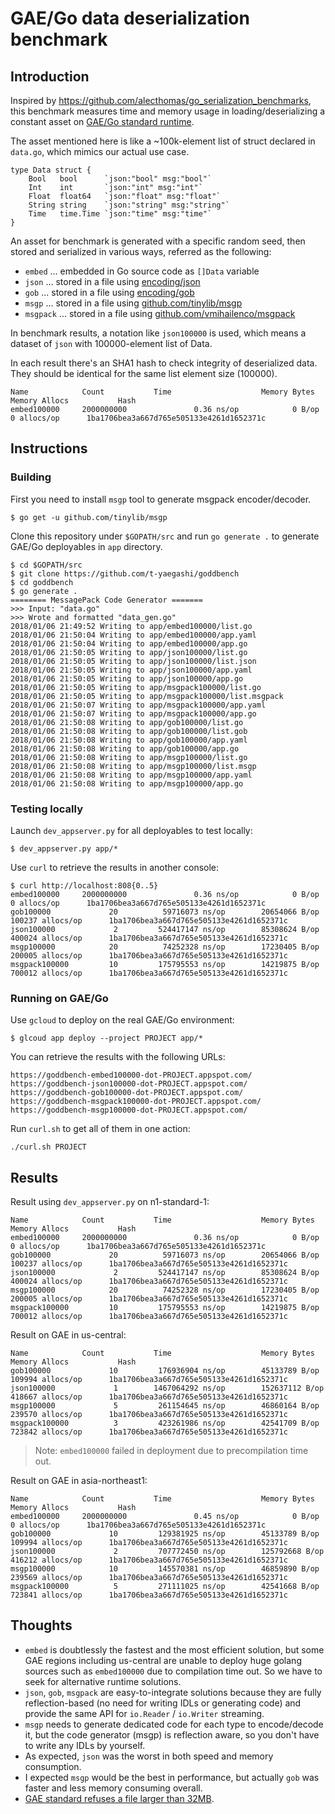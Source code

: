 # GAE/Go data deserialization benchmark

## Introduction

Inspired by <https://github.com/alecthomas/go_serialization_benchmarks>,
this benchmark measures time and memory usage in
loading/deserializing a constant asset on
[GAE/Go standard runtime](https://cloud.google.com/appengine/docs/standard/go/).

The asset mentioned here is like
a ~100k-element list of struct declared in `data.go`,
which mimics our actual use case.

```
type Data struct {
	Bool   bool      `json:"bool" msg:"bool"`
	Int    int       `json:"int" msg:"int"`
	Float  float64   `json:"float" msg:"float"`
	String string    `json:"string" msg:"string"`
	Time   time.Time `json:"time" msg:"time"`
}
```

An asset for benchmark is generated with a specific random seed,
then stored and serialized in various ways, referred as the following:

- `embed` ... embedded in Go source code as `[]Data` variable
- `json` ... stored in a file using [encoding/json](https://golang.org/pkg/encoding/json/)
- `gob` ... stored in a file using [encoding/gob](https://golang.org/pkg/encoding/gob/)
- `msgp` ... stored in a file using [github.com/tinylib/msgp](https://github.com/tinylib/msgp)
- `msgpack` ... stored in a file using [github.com/vmihailenco/msgpack](https://github.com/vmihailenco/msgpack)

In benchmark results, a notation like `json100000` is used,
which means a dataset of `json` with 100000-element list of Data.

In each result there's an SHA1 hash to check integrity of deserialized data.
They should be identical for the same list element size (100000).

```
Name            Count           Time                    Memory Bytes    Memory Allocs           Hash
embed100000     2000000000               0.36 ns/op            0 B/op          0 allocs/op      1ba1706bea3a667d765e505133e4261d1652371c
```

## Instructions

### Building

First you need to install `msgp` tool to generate msgpack encoder/decoder.

```
$ go get -u github.com/tinylib/msgp
```

Clone this repository under `$GOPATH/src` and run `go generate .`
to generate GAE/Go deployables in `app` directory.

```
$ cd $GOPATH/src
$ git clone https://github.com/t-yaegashi/goddbench
$ cd goddbench
$ go generate .
======== MessagePack Code Generator =======
>>> Input: "data.go"
>>> Wrote and formatted "data_gen.go"
2018/01/06 21:49:52 Writing to app/embed100000/list.go
2018/01/06 21:50:04 Writing to app/embed100000/app.yaml
2018/01/06 21:50:04 Writing to app/embed100000/app.go
2018/01/06 21:50:05 Writing to app/json100000/list.go
2018/01/06 21:50:05 Writing to app/json100000/list.json
2018/01/06 21:50:05 Writing to app/json100000/app.yaml
2018/01/06 21:50:05 Writing to app/json100000/app.go
2018/01/06 21:50:05 Writing to app/msgpack100000/list.go
2018/01/06 21:50:05 Writing to app/msgpack100000/list.msgpack
2018/01/06 21:50:07 Writing to app/msgpack100000/app.yaml
2018/01/06 21:50:07 Writing to app/msgpack100000/app.go
2018/01/06 21:50:08 Writing to app/gob100000/list.go
2018/01/06 21:50:08 Writing to app/gob100000/list.gob
2018/01/06 21:50:08 Writing to app/gob100000/app.yaml
2018/01/06 21:50:08 Writing to app/gob100000/app.go
2018/01/06 21:50:08 Writing to app/msgp100000/list.go
2018/01/06 21:50:08 Writing to app/msgp100000/list.msgp
2018/01/06 21:50:08 Writing to app/msgp100000/app.yaml
2018/01/06 21:50:08 Writing to app/msgp100000/app.go
```

### Testing locally

Launch `dev_appserver.py` for all deployables to test locally:

```
$ dev_appserver.py app/*
```

Use `curl` to retrieve the results in another console:

```
$ curl http://localhost:808{0..5}
embed100000     2000000000               0.36 ns/op            0 B/op          0 allocs/op      1ba1706bea3a667d765e505133e4261d1652371c
gob100000             20          59716073 ns/op        20654066 B/op     100237 allocs/op      1ba1706bea3a667d765e505133e4261d1652371c
json100000             2         524417147 ns/op        85308624 B/op     400024 allocs/op      1ba1706bea3a667d765e505133e4261d1652371c
msgp100000            20          74252328 ns/op        17230405 B/op     200005 allocs/op      1ba1706bea3a667d765e505133e4261d1652371c
msgpack100000         10         175795553 ns/op        14219875 B/op     700012 allocs/op      1ba1706bea3a667d765e505133e4261d1652371c
```

### Running on GAE/Go

Use `gcloud` to deploy on the real GAE/Go environment:

```
$ glcoud app deploy --project PROJECT app/*
```

You can retrieve the results with the following URLs:

```
https://goddbench-embed100000-dot-PROJECT.appspot.com/
https://goddbench-json100000-dot-PROJECT.appspot.com/
https://goddbench-gob100000-dot-PROJECT.appspot.com/
https://goddbench-msgpack100000-dot-PROJECT.appspot.com/
https://goddbench-msgp100000-dot-PROJECT.appspot.com/
```

Run `curl.sh` to get all of them in one action:

```
./curl.sh PROJECT
```

## Results

Result using `dev_appserver.py` on n1-standard-1:
```
Name            Count           Time                    Memory Bytes    Memory Allocs           Hash
embed100000     2000000000               0.36 ns/op            0 B/op          0 allocs/op      1ba1706bea3a667d765e505133e4261d1652371c
gob100000             20          59716073 ns/op        20654066 B/op     100237 allocs/op      1ba1706bea3a667d765e505133e4261d1652371c
json100000             2         524417147 ns/op        85308624 B/op     400024 allocs/op      1ba1706bea3a667d765e505133e4261d1652371c
msgp100000            20          74252328 ns/op        17230405 B/op     200005 allocs/op      1ba1706bea3a667d765e505133e4261d1652371c
msgpack100000         10         175795553 ns/op        14219875 B/op     700012 allocs/op      1ba1706bea3a667d765e505133e4261d1652371c
```

Result on GAE in us-central:
```
Name            Count           Time                    Memory Bytes    Memory Allocs           Hash
gob100000             10         176936904 ns/op        45133789 B/op     109994 allocs/op      1ba1706bea3a667d765e505133e4261d1652371c
json100000             1        1467064292 ns/op        152637112 B/op    418667 allocs/op      1ba1706bea3a667d765e505133e4261d1652371c
msgp100000             5         261154645 ns/op        46860164 B/op     239570 allocs/op      1ba1706bea3a667d765e505133e4261d1652371c
msgpack100000          3         423261986 ns/op        42541709 B/op     723842 allocs/op      1ba1706bea3a667d765e505133e4261d1652371c
```

> Note: `embed100000` failed in deployment due to precompilation time out.

Result on GAE in asia-northeast1:
```
Name            Count           Time                    Memory Bytes    Memory Allocs           Hash
embed100000     2000000000               0.45 ns/op            0 B/op          0 allocs/op      1ba1706bea3a667d765e505133e4261d1652371c
gob100000             10         129381925 ns/op        45133789 B/op     109994 allocs/op      1ba1706bea3a667d765e505133e4261d1652371c
json100000             2         707772450 ns/op        125792668 B/op    416212 allocs/op      1ba1706bea3a667d765e505133e4261d1652371c
msgp100000            10         145570381 ns/op        46859890 B/op     239569 allocs/op      1ba1706bea3a667d765e505133e4261d1652371c
msgpack100000          5         271111025 ns/op        42541668 B/op     723841 allocs/op      1ba1706bea3a667d765e505133e4261d1652371c
```

## Thoughts

- `embed` is doubtlessly the fastest and the most efficient solution, but some GAE regions including us-central are unable to deploy huge golang sources such as `embed100000` due to compilation time out.  So we have to seek for alternative runtime solutions.
- `json`, `gob`, `msgpack` are easy-to-integrate solutions because they are fully reflection-based (no need for writing IDLs or generating code) and provide the same API for `io.Reader` / `io.Writer` streaming.
- `msgp` needs to generate dedicated code for each type to encode/decode it, but the code generator (msgp) is reflection aware, so you don't have to write any IDLs by yourself.
- As expected, `json` was the worst in both speed and memory consumption.
- I expected `msgp` would be the best in performance, but actually `gob` was faster and less memory consuming overall.
- [GAE standard refuses a file larger than 32MB](https://cloud.google.com/appengine/quotas#Code).
